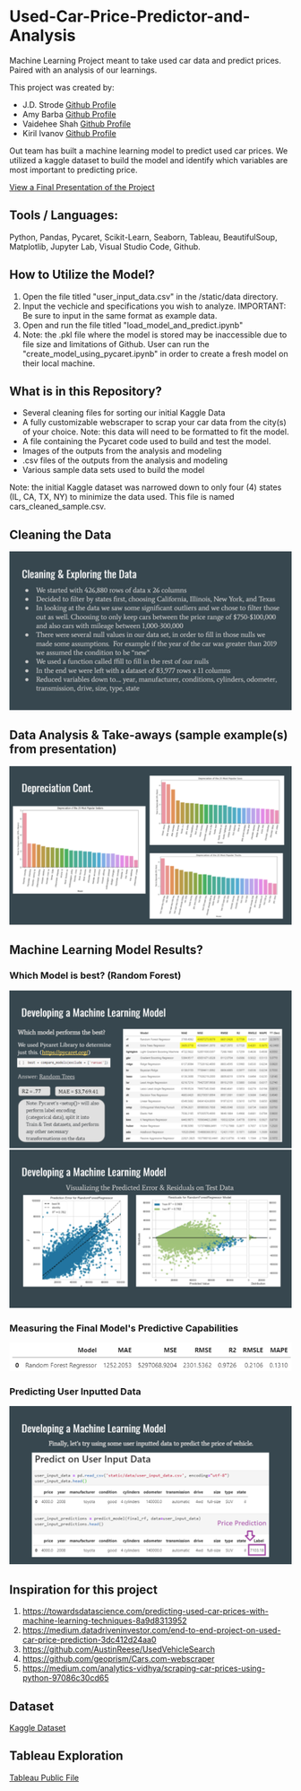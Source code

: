 # Used-Car-Price-Predictor-and-Analysis
Machine Learning Project meant to take used car data and predict prices.  Paired with an analysis of our learnings.

This project was created by:

* J.D. Strode [Github Profile](https://github.com/jdstrode)
* Amy Barba [Github Profile](https://github.com/abarba1914)
* Vaidehee Shah [Github Profile](https://github.com/vaideheeshah13)
* Kiril Ivanov [Github Profile](https://github.com/ivanovteam)

Out team has built a machine learning model to predict used car prices.  We utilized a kaggle dataset to build the model and identify which variables are most important to predicting price.

[View a Final Presentation of the Project](https://docs.google.com/presentation/d/16_Rtap44-j0j7Cy9LQtGQUKX3_1HHcAX5m7XczP146I/edit?usp=sharing)

## Tools / Languages: 
Python, Pandas, Pycaret, Scikit-Learn, Seaborn, Tableau, BeautifulSoup, Matplotlib, Jupyter Lab, Visual Studio Code, Github.

## How to Utilize the Model? 
1) Open the file titled "user_input_data.csv" in the /static/data directory.
2) Input the vechicle and specifications you wish to analyze.  IMPORTANT: Be sure to input in the same format as example data.
3) Open and run the file titled "load_model_and_predict.ipynb"
4) Note: the .pkl file where the model is stored may be inaccessible due to file size and limitations of Github.  User can run the "create_model_using_pycaret.ipynb" in order to create a fresh model on their local machine.

## What is in this Repository? 
* Several cleaning files for sorting our initial Kaggle Data
* A fully customizable webscraper to scrap your car data from the city(s) of your choice.  Note: this data will need to be formatted to fit the model.
* A file containing the Pycaret code used to build and test the model. 
* Images of the outputs from the analysis and modeling
* .csv files of the outputs from the analysis and modeling
* Various sample data sets used to build the model

Note: the initial Kaggle dataset was narrowed down to only four (4) states (IL, CA, TX, NY) to minimize the data used. This file is named cars_cleaned_sample.csv.

## Cleaning the Data
![Data Cleaning & Exploration](outputs/images/cleaning_slide.png)

## Data Analysis & Take-aways (sample example(s) from presentation)

![Data Cleaning & Exploration](outputs/images/depreciation_slide.png)

## Machine Learning Model Results?  

### Which Model is best? (Random Forest)
![Model Comparison](outputs/images/which_model_slide.png)
![Model Comparison](outputs/images/rf_visualizations_slide.png)

### Measuring the Final Model's Predictive Capabilities 
![Final Random Forest Model](outputs/images/final_model_rf.png)

### Predicting User Inputted Data
![User Input Price Prediction](outputs/images/user_predicted_slide.png)


## Inspiration for this project

1) https://towardsdatascience.com/predicting-used-car-prices-with-machine-learning-techniques-8a9d8313952
2) https://medium.datadriveninvestor.com/end-to-end-project-on-used-car-price-prediction-3dc412d24aa0
3) https://github.com/AustinReese/UsedVehicleSearch
4) https://github.com/geoprism/Cars.com-webscraper
5) https://medium.com/analytics-vidhya/scraping-car-prices-using-python-97086c30cd65

## Dataset 

[Kaggle Dataset](https://www.kaggle.com/austinreese/craigslist-carstrucks-data)


## Tableau Exploration

[Tableau Public File](https://public.tableau.com/shared/6K243HZWT?:display_count=n&:origin=viz_share_link)